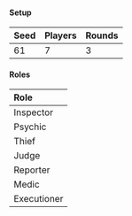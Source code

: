 #### Setup
| Seed | Players | Rounds  |
| :----| :-------| :------ |
| 61   | 7       | 3       |

#### Roles
| Role         |
| :----------- |
| Inspector    |
| Psychic      |
| Thief        |
| Judge        |
| Reporter     |
| Medic        |
| Executioner  |